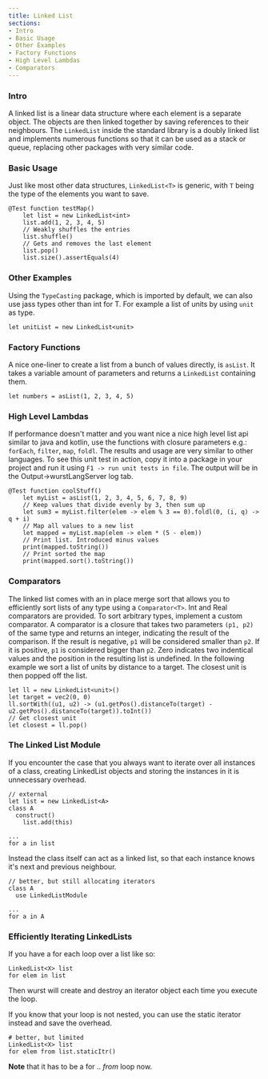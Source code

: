 ```yaml
---
title: Linked List
sections:
- Intro
- Basic Usage
- Other Examples
- Factory Functions
- High Level Lambdas
- Comparators
---
```


### Intro

A linked list is a linear data structure where each element is a separate object. The objects are then linked together by saving references to their neighbours.
The `LinkedList` inside the standard library is a doubly linked list and implements numerous functions so that it can be used as a stack or queue, replacing other packages with very similar code.

### Basic Usage

Just like most other data structures, `LinkedList<T>` is generic, with `T` being the type of the elements you want to save.

```wurst
@Test function testMap()
	let list = new LinkedList<int>
	list.add(1, 2, 3, 4, 5)
	// Weakly shuffles the entries
	list.shuffle()
	// Gets and removes the last element
	list.pop()
	list.size().assertEquals(4)
```

### Other Examples

Using the `TypeCasting` package, which is imported by default, we can also use jass types other than int for T.
For example a list of units by using `unit` as type.

```wurst
let unitList = new LinkedList<unit>
```

### Factory Functions

A nice one-liner to create a list from a bunch of values directly, is `asList`.
It takes a variable amount of parameters and returns a `LinkedList` containing them.

```wurst
let numbers = asList(1, 2, 3, 4, 5)
```

### High Level Lambdas

If performance doesn't matter and you want nice a nice high level list api similar to java and kotlin,
use the functions with closure parameters e.g.: `forEach`, `filter`, `map`, `foldl`.
The results and usage are very similar to other languages.
To see this unit test in action, copy it into a package in your project and run it using `F1 -> run unit tests in file`.
The output will be in the Output->wurstLangServer log tab.

```wurst
@Test function coolStuff()
	let myList = asList(1, 2, 3, 4, 5, 6, 7, 8, 9)
	// Keep values that divide evenly by 3, then sum up
	let sum3 = myList.filter(elem -> elem % 3 == 0).foldl(0, (i, q) -> q + i)
	// Map all values to a new list
	let mapped = myList.map(elem -> elem * (5 - elem))
	// Print list. Introduced minus values
	print(mapped.toString())
	// Print sorted the map
	print(mapped.sort().toString())
```

### Comparators

The linked list comes with an in place merge sort that allows you to efficiently sort lists of any type using a `Comparator<T>`.
Int and Real comparators are provided. To sort arbitrary types, implement a custom comparator.
A comparator is a closure that takes two parameters `(p1, p2)` of the same type and returns an integer, indicating the result of the comparison.
If the result is negative, `p1` will be considered smaller than `p2`. If it is positive, `p1` is considered bigger than `p2`.
Zero indicates two indentical values and the position in the resulting list is undefined.
In the following example we sort a list of units by distance to a target. The closest unit is then popped off the list.

```wurst
let ll = new LinkedList<unit>()
let target = vec2(0, 0)
ll.sortWith((u1, u2) -> (u1.getPos().distanceTo(target) - u2.getPos().distanceTo(target)).toInt())
// Get closest unit
let closest = ll.pop()
```

### The Linked List Module

If you encounter the case that you always want to iterate over all instances of a class, creating LinkedList objects and storing the instances in it is unnecessary overhead.

```wurst
// external
let list = new LinkedList<A>
class A
  construct()
    list.add(this)

...
for a in list

```

Instead the class itself can act as a linked list, so that each instance knows it's next and previous neighbour.

```wurst
// better, but still allocating iterators
class A
  use LinkedListModule

...
for a in A

```

### Efficiently Iterating LinkedLists

If you have a for each loop over a list like so:

```wurst
LinkedList<X> list
for elem in list
```

Then wurst will create and destroy an iterator object each time you execute the loop.

If you know that your loop is not nested, you can use the static iterator instead and save the overhead.

```wurst
# better, but limited
LinkedList<X> list
for elem from list.staticItr()
```

**Note** that it has to be a for .. *from* loop now.

